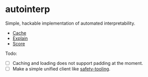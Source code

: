 # autointerp

Simple, hackable implementation of automated interpretability.

- [Cache](https://github.com/cadentj/autointerp/blob/master/demo/cache.py)
- [Explain](https://github.com/cadentj/autointerp/blob/master/demo/explain.py)
- [Score](https://github.com/cadentj/autointerp/blob/master/demo/score.py)

Todo:
- [ ] Caching and loading does not support padding at the moment.
- [ ] Make a simple unified client like [safety-tooling](https://github.com/safety-research/safety-tooling).
